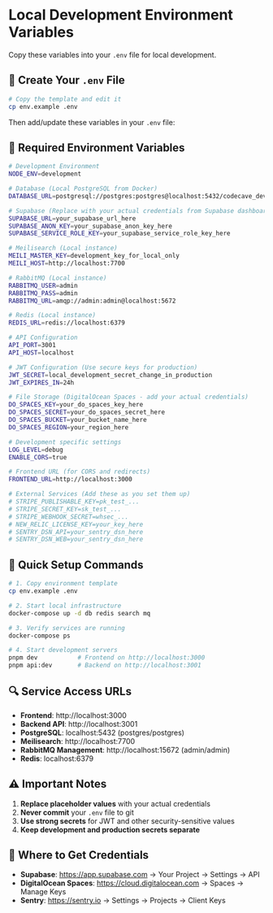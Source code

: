 # Local Development Environment Variables

Copy these variables into your `.env` file for local development.

## 📝 **Create Your `.env` File**

```bash
# Copy the template and edit it
cp env.example .env
```

Then add/update these variables in your `.env` file:

## 🔧 **Required Environment Variables**

```bash
# Development Environment
NODE_ENV=development

# Database (Local PostgreSQL from Docker)
DATABASE_URL=postgresql://postgres:postgres@localhost:5432/codecave_dev

# Supabase (Replace with your actual credentials from Supabase dashboard)
SUPABASE_URL=your_supabase_url_here
SUPABASE_ANON_KEY=your_supabase_anon_key_here  
SUPABASE_SERVICE_ROLE_KEY=your_supabase_service_role_key_here

# Meilisearch (Local instance)
MEILI_MASTER_KEY=development_key_for_local_only
MEILI_HOST=http://localhost:7700

# RabbitMQ (Local instance)
RABBITMQ_USER=admin
RABBITMQ_PASS=admin
RABBITMQ_URL=amqp://admin:admin@localhost:5672

# Redis (Local instance)  
REDIS_URL=redis://localhost:6379

# API Configuration
API_PORT=3001
API_HOST=localhost

# JWT Configuration (Use secure keys for production)
JWT_SECRET=local_development_secret_change_in_production
JWT_EXPIRES_IN=24h

# File Storage (DigitalOcean Spaces - add your actual credentials)
DO_SPACES_KEY=your_do_spaces_key_here
DO_SPACES_SECRET=your_do_spaces_secret_here
DO_SPACES_BUCKET=your_bucket_name_here
DO_SPACES_REGION=your_region_here

# Development specific settings
LOG_LEVEL=debug
ENABLE_CORS=true

# Frontend URL (for CORS and redirects)
FRONTEND_URL=http://localhost:3000

# External Services (Add these as you set them up)
# STRIPE_PUBLISHABLE_KEY=pk_test_...
# STRIPE_SECRET_KEY=sk_test_...
# STRIPE_WEBHOOK_SECRET=whsec_...
# NEW_RELIC_LICENSE_KEY=your_key_here
# SENTRY_DSN_API=your_sentry_dsn_here
# SENTRY_DSN_WEB=your_sentry_dsn_here
```

## 🚀 **Quick Setup Commands**

```bash
# 1. Copy environment template
cp env.example .env

# 2. Start local infrastructure
docker-compose up -d db redis search mq

# 3. Verify services are running
docker-compose ps

# 4. Start development servers
pnpm dev           # Frontend on http://localhost:3000
pnpm api:dev       # Backend on http://localhost:3001
```

## 🔍 **Service Access URLs**

- **Frontend**: http://localhost:3000
- **Backend API**: http://localhost:3001  
- **PostgreSQL**: localhost:5432 (postgres/postgres)
- **Meilisearch**: http://localhost:7700
- **RabbitMQ Management**: http://localhost:15672 (admin/admin)
- **Redis**: localhost:6379

## ⚠️ **Important Notes**

1. **Replace placeholder values** with your actual credentials
2. **Never commit** your `.env` file to git
3. **Use strong secrets** for JWT and other security-sensitive values
4. **Keep development and production secrets separate**

## 🔑 **Where to Get Credentials**

- **Supabase**: https://app.supabase.com → Your Project → Settings → API
- **DigitalOcean Spaces**: https://cloud.digitalocean.com → Spaces → Manage Keys
- **Sentry**: https://sentry.io → Settings → Projects → Client Keys 